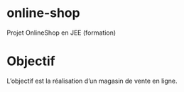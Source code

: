 # online-shop
Projet OnlineShop en JEE (formation)

# Objectif
L’objectif est la réalisation d’un magasin de vente en ligne.
